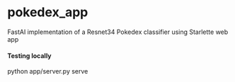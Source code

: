 # pokedex_app
FastAI implementation of a Resnet34 Pokedex classifier using Starlette web app

#### Testing locally
python app/server.py serve
